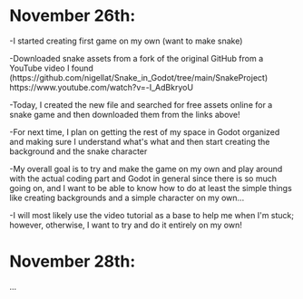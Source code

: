 <h1>November 26th:</h1>
<p>-I started creating first game on my own (want to make snake) </p>
<p>-Downloaded snake assets from a fork of the original GitHub from a YouTube video I found  (https://github.com/nigellat/Snake_in_Godot/tree/main/SnakeProject)
https://www.youtube.com/watch?v=-I_AdBkryoU</p>
<p>-Today, I created the new file and searched for free assets online for a snake game and then downloaded them from the links above!</p>
<p>-For next time, I plan on getting the rest of my space in Godot organized and making sure I understand what's what and then start creating the background and the snake character</p>
<p>-My overall goal is to try and make the game on my own and play around with the actual coding part and Godot in general since there is so much going on, and I want to be able to know how to do at least the simple things like creating backgrounds and a simple character on my own...</p>
<p>-I will most likely use the video tutorial as a base to help me when I'm stuck; however, otherwise, I want to try and do it entirely on my own!</p>

<h1>November 28th:</h1>
<p>...</p>
